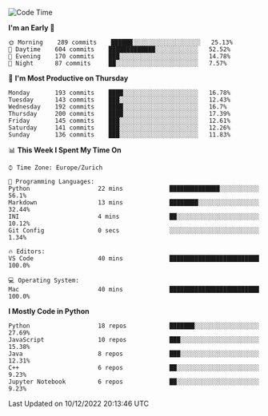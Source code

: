 <!--START_SECTION:waka-->
![Code Time](http://img.shields.io/badge/Code%20Time-2%2C486%20hrs%206%20mins-blue)

**I'm an Early 🐤** 

```text
🌞 Morning    289 commits    ██████░░░░░░░░░░░░░░░░░░░   25.13% 
🌆 Daytime    604 commits    █████████████░░░░░░░░░░░░   52.52% 
🌃 Evening    170 commits    ███░░░░░░░░░░░░░░░░░░░░░░   14.78% 
🌙 Night      87 commits     ██░░░░░░░░░░░░░░░░░░░░░░░   7.57%

```
📅 **I'm Most Productive on Thursday** 

```text
Monday       193 commits    ████░░░░░░░░░░░░░░░░░░░░░   16.78% 
Tuesday      143 commits    ███░░░░░░░░░░░░░░░░░░░░░░   12.43% 
Wednesday    192 commits    ████░░░░░░░░░░░░░░░░░░░░░   16.7% 
Thursday     200 commits    ████░░░░░░░░░░░░░░░░░░░░░   17.39% 
Friday       145 commits    ███░░░░░░░░░░░░░░░░░░░░░░   12.61% 
Saturday     141 commits    ███░░░░░░░░░░░░░░░░░░░░░░   12.26% 
Sunday       136 commits    ███░░░░░░░░░░░░░░░░░░░░░░   11.83%

```


📊 **This Week I Spent My Time On** 

```text
⌚︎ Time Zone: Europe/Zurich

💬 Programming Languages: 
Python                   22 mins             ██████████████░░░░░░░░░░░   56.1% 
Markdown                 13 mins             ████████░░░░░░░░░░░░░░░░░   32.44% 
INI                      4 mins              ██░░░░░░░░░░░░░░░░░░░░░░░   10.12% 
Git Config               0 secs              ░░░░░░░░░░░░░░░░░░░░░░░░░   1.34%

🔥 Editors: 
VS Code                  40 mins             █████████████████████████   100.0%

💻 Operating System: 
Mac                      40 mins             █████████████████████████   100.0%

```

**I Mostly Code in Python** 

```text
Python                   18 repos            ███████░░░░░░░░░░░░░░░░░░   27.69% 
JavaScript               10 repos            ███░░░░░░░░░░░░░░░░░░░░░░   15.38% 
Java                     8 repos             ███░░░░░░░░░░░░░░░░░░░░░░   12.31% 
C++                      6 repos             ██░░░░░░░░░░░░░░░░░░░░░░░   9.23% 
Jupyter Notebook         6 repos             ██░░░░░░░░░░░░░░░░░░░░░░░   9.23%

```



 Last Updated on 10/12/2022 20:13:46 UTC
<!--END_SECTION:waka-->　　
